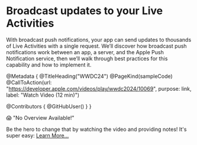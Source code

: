 # Broadcast updates to your Live Activities

With broadcast push notifications, your app can send updates to thousands of Live Activities with a single request. We’ll discover how broadcast push notifications work between an app, a server, and the Apple Push Notification service, then we’ll walk through best practices for this capability and how to implement it.

@Metadata {
   @TitleHeading("WWDC24")
   @PageKind(sampleCode)
   @CallToAction(url: "https://developer.apple.com/videos/play/wwdc2024/10069", purpose: link, label: "Watch Video (12 min)")

   @Contributors {
      @GitHubUser(<replace this with your GitHub handle>)
   }
}

😱 "No Overview Available!"

Be the hero to change that by watching the video and providing notes! It's super easy:
 [Learn More…](https://wwdcnotes.com/documentation/wwdcnotes/contributing)
